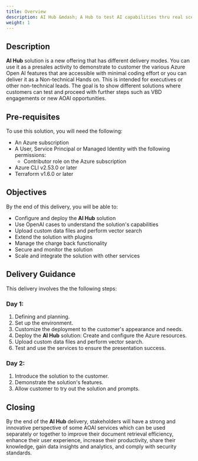```yaml
---
title: Overview
description: AI Hub &mdash; A Hub to test AI capabilities thru real scenarios.
weight: 1
---
```


## Description
**AI Hub** solution is a new offering that has different delivery modes. You can use it as a presales activity to demonstrate to customer the various Azure Open AI features that are accessible with minimal coding effort or you can deliver it as a Non-technical Hands on. This is intended for executives or other non-technical leads.  The goal is to show different solutions where customers can test and proceed with further steps such as VBD engagements or new AOAI opportunities.

## Pre-requisites
To use this solution, you will need the following:
- An Azure subscription
- A User, Service Principal or Managed Identity with the following permissions:
  - Contributor role on the Azure subscription
- Azure CLI v2.53.0 or later
- Terraform v1.6.0 or later

## Objectives
By the end of this delivery, you will be able to:
- Configure and deploy the **AI Hub** solution
- Use OpenAI cases to understand the solution's capabilities
- Upload custom data files and perform vector search
- Extend the solution with plugins
- Manage the charge back functionality
- Secure and monitor the solution
- Scale and integrate the solution with other services

## Delivery Guidance
This delivery involves the the following steps:

### Day 1:
1. Defining and planning.
1. Set up the environment.
1. Customize the deployment to the customer's appearance and needs.
1. Deploy the **AI Hub** solution: Create and configure the Azure resources.
1. Upload custom data files and perform vector search.
1. Test and use the services to ensure the presentation success. 

### Day 2:
1. Introduce the solution to the customer.
1. Demonstrate the solution's features.
1. Allow customer to try out the solution and prompts. 

## Closing
By the end of the **AI Hub** delivery, stakeholders will have a strong and innovative perspective of some AOAI services which can be used separately or together to improve their document retrieval efficiency, enhance their user experience, increase their productivity, share their knowledge, gain data insights and analytics, and comply with security standards.

